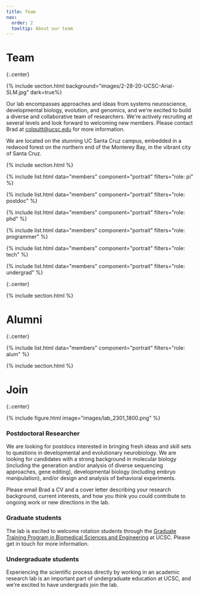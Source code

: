```yaml
---
title: Team
nav:
  order: 2
  tooltip: About our team
---
```


# <i class="fas fa-users"></i>Team
{:.center}

{% include section.html background="images/2-28-20-UCSC-Arial-SLM.jpg" dark=true%}

Our lab encompasses approaches and ideas from systems neuroscience, developmental biology, evolution, and genomics, and we're excited to build a diverse and collaborative team of researchers. We're actively recruiting at several levels and look forward to welcoming new members. Please contact Brad at colquitt@ucsc.edu for more information.

We are located on the stunning UC Santa Cruz campus, embedded in a redwood forest on the northern end of the Monterey Bay, in the vibrant city of Santa Cruz.

{% include section.html %}


{%
include list.html
data="members"
component="portrait"
filters="role: pi"
%}

{%
include list.html
data="members"
component="portrait"
filters="role: postdoc"
%}

{%
include list.html
data="members"
component="portrait"
filters="role: phd"
%}

{%
include list.html
data="members"
component="portrait"
filters="role: programmer"
%}

{%
include list.html
data="members"
component="portrait"
filters="role: tech"
%}

{%
include list.html
data="members"
component="portrait"
filters="role: undergrad"
%}

{:.center}

{% include section.html %}
# Alumni
{:.center}

{%
include list.html
data="members"
component="portrait"
filters="role: alum"
%}



{% include section.html %}

# Join
{:.center}

{% include figure.html
image="images/lab_2301_1800.png"
%}

### Postdoctoral Researcher

We are looking for postdocs interested in bringing fresh ideas and skill sets to questions in developmental and evolutionary neurobiology. We are looking for candidates with a strong background in molecular biology (including the generation and/or analysis of diverse sequencing approaches, gene editing), developmental biology (including embryo manipulation), and/or design and analysis of behavioral experiments.

Please email Brad a CV and a cover letter describing your research background, current interests, and how you think you could contribute to ongoing work or new directions in the lab.

### Graduate students

The lab is excited to welcome rotation students through the [Graduate Training Program in Biomedical Sciences and Engineering](https://pbse.ucsc.edu/) at UCSC. Please get in touch for more information.

### Undergraduate students

Experiencing the scientific process directly by working in an academic research lab is an important part of undergraduate education at UCSC, and we're excited to have undergrads join the lab.

